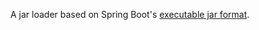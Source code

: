 A jar loader based on Spring Boot's [executable jar format](https://docs.spring.io/spring-boot/docs/3.0.0/reference/html/executable-jar.html).
